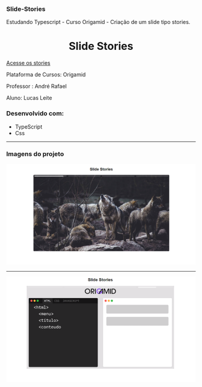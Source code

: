 ### Slide-Stories
Estudando Typescript - Curso Origamid - Criação de um slide tipo stories.
<h1 align="center">Slide Stories</h1>

[Acesse os stories](https://lucasleitedosreis.github.io/slide-stories/ "Slide stories")

Plataforma de Cursos: Origamid

Professor : André Rafael

Aluno: Lucas Leite

<h3>Desenvolvido com:</h3>

 <ul>
   <li>TypeScript</li>
   <li>Css</li>
 </ul>

<hr>
<h3>Imagens do projeto</h3>

<img width="800" src="/assets/readme/slides-stories-1.png">

<hr>

<img width="800" src="/assets/readme/slides-stories-2.png">

